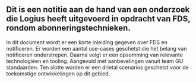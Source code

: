 ## Dit is een notitie aan de hand van een onderzoek die Logius heeft uitgevoerd in opdracht van FDS, rondom abonneringstechnieken.

In dit document wordt er een korte inleiding gegeven over FDS en notificeren. Er worden een aantal use-cases geschetst die het belang van notificeren onderstrepen.
Daarna volgt er een opsomming van relevante technologiëen en tooling. Aangevuld met aanbevelingen vanuit team GU standaarden.
Ten slotte worden er een drietal scenarios geschetst voor de toekomstige ontwikkelingen op dit gebied.
